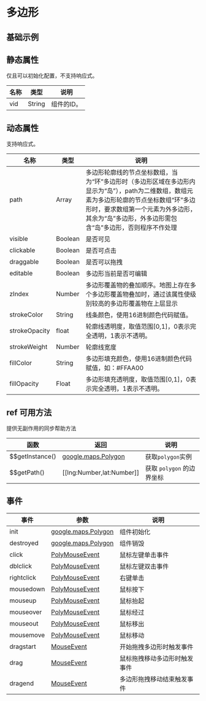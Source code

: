 # 多边形

## 基础示例

<vuep template="#example"></vuep>

<script v-pre type="text/x-template" id="example">

  <template>
    <div class="map-page-container">
      <vue-map vid="map" :zoom="zoom" :map-manager="mapManager" :center="center"
      ref="map"
      class="map-demo">
        <vue-map-polygon 
          v-for="(polygon, index) in polygons" 
          :vid="index" 
          :ref="`polygon_${index}`" 
          :path="polygon.path" 
          :draggable="polygon.draggable"
          :editable="polygon.editable"
          :stroke-color="polygon.strokeColor"
          :stroke-weight="polygon.strokeWeight"
          :stroke-opacity="polygon.strokeOpacity"
          :fill-color="polygon.fillColor"
          :fill-opacity="polygon.fillOpacity"
          :events="polygon.events"></vue-map-polygon>
      </vue-map>
    </div>
  </template>

  <style>
    .map-demo {
      height: 300px;
    }
  </style>

  <script>
    let mapManager = new VueMap.MapManager();
    module.exports = {
      data () {
        return {
          zoom: 15,
          center: [121.5273285, 31.21515044],
          mapManager: mapManager,
          polygons: [
            {
              editable: true,
              draggable: true,
              strokeColor: '#0091ea',
              strokeWeight: 5,
              strokeOpacity: 1,
              fillColor: '#ffff00',
              fillOpacity: 0.5,
              path: [
                [121.5273285, 31.21515044], 
                [121.5293285, 31.21515044], 
                [121.5293285, 31.21915044], 
                [121.5273285, 31.21515044]
              ],
              events: {
                click: () => {
                  alert('click polygon');
                  console.log(mapManager.getComponent(0));
                  console.log(this.$refs.map.$$getCenter())
                  console.log(this.$refs.polygon_0[0].$$getPath())
                }
              }
            }
          ]
        }
      }
    };
  </script>
</script>


## 静态属性
仅且可以初始化配置，不支持响应式。

名称 | 类型 | 说明
---|---|---|
vid | String | 组件的ID。

## 动态属性
支持响应式。

名称 | 类型 | 说明
---|---|---|
path | Array| 多边形轮廓线的节点坐标数组，当为“环”多边形时（多边形区域在多边形内显示为“岛”），path为二维数组，数组元素为多边形轮廓的节点坐标数组“环”多边形时，要求数组第一个元素为外多边形，其余为“岛”多边形，外多边形需包含“岛”多边形，否则程序不作处理
visible | Boolean | 是否可见
clickable | Boolean | 是否可点击
draggable | Boolean | 是否可以拖拽
editable | Boolean | 多边形当前是否可编辑
zIndex | Number | 多边形覆盖物的叠加顺序。地图上存在多个多边形覆盖物叠加时，通过该属性使级别较高的多边形覆盖物在上层显示
strokeColor | String | 线条颜色，使用16进制颜色代码赋值。
strokeOpacity | float | 轮廓线透明度，取值范围[0,1]，0表示完全透明，1表示不透明。
strokeWeight | Number | 轮廓线宽度
fillColor | String | 多边形填充颜色，使用16进制颜色代码赋值，如：#FFAA00
fillOpacity | Float | 多边形填充透明度，取值范围[0,1]，0表示完全透明，1表示不透明。

## ref 可用方法
提供无副作用的同步帮助方法

函数 | 返回 | 说明
---|---|---|
$$getInstance() | [google.maps.Polygon](https://developers.google.cn/maps/documentation/javascript/reference/polygon#Polygon) | 获取`polygon`实例
$$getPath() | [[lng:Number,lat:Number]] | 获取 `polygon` 的边界坐标

## 事件

事件 | 参数 | 说明
---|---|---|
init | [google.maps.Polygon](https://developers.google.cn/maps/documentation/javascript/reference/polygon#Polygon) | 组件初始化
destroyed | [google.maps.Polygon](https://developers.google.cn/maps/documentation/javascript/reference/polygon#Polygon) | 组件销毁
click | [PolyMouseEvent](https://developers.google.cn/maps/documentation/javascript/reference/polygon#PolyMouseEvent) | 鼠标左键单击事件
dblclick | [PolyMouseEvent](https://developers.google.cn/maps/documentation/javascript/reference/polygon#PolyMouseEvent) | 鼠标左键双击事件
rightclick | [PolyMouseEvent](https://developers.google.cn/maps/documentation/javascript/reference/polygon#PolyMouseEvent) | 右键单击
mousedown | [PolyMouseEvent](https://developers.google.cn/maps/documentation/javascript/reference/polygon#PolyMouseEvent) | 鼠标按下
mouseup | [PolyMouseEvent](https://developers.google.cn/maps/documentation/javascript/reference/polygon#PolyMouseEvent) | 鼠标抬起
mouseover | [PolyMouseEvent](https://developers.google.cn/maps/documentation/javascript/reference/polygon#PolyMouseEvent) | 鼠标经过
mouseout | [PolyMouseEvent](https://developers.google.cn/maps/documentation/javascript/reference/polygon#PolyMouseEvent) | 鼠标移出
mousemove | [PolyMouseEvent](https://developers.google.cn/maps/documentation/javascript/reference/polygon#PolyMouseEvent) | 鼠标移动
dragstart | [MouseEvent](https://developers.google.cn/maps/documentation/javascript/reference/map#MouseEvent) | 开始拖拽多边形时触发事件
drag | [MouseEvent](https://developers.google.cn/maps/documentation/javascript/reference/map#MouseEvent) | 鼠标拖拽移动多边形时触发事件
dragend | [MouseEvent](https://developers.google.cn/maps/documentation/javascript/reference/map#MouseEvent) | 多边形拖拽移动结束触发事件
